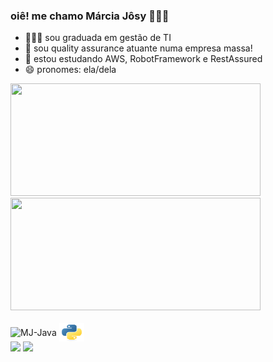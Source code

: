 ### oiê! me chamo Márcia Jôsy 👩🏻‍💻

- 👩🏻‍🎓 sou graduada em gestão de TI
- 🔭 sou quality assurance atuante numa empresa massa!
- 🌱 estou estudando AWS, RobotFramework e RestAssured
- 😄 pronomes: ela/dela


<div display = "flex ">
 <img height= 180px width= 400px src ='https://github-readme-stats.vercel.app/api?username=marciajosy&count_private=true&show_icons=true&show_icons=true&theme=dracula'>
 <img height= 180px width= 400px  src ='https://github-readme-stats.vercel.app/api/top-langs/?username=marciajosy&repo=github-readme-stats&count_private=true&show_icons=true&show_icons=true&theme=dracula&layout=compact'>
</div>
   
  <div style="display: inline_block"><br>    
  <img align="center" alt="MJ-Java" height="30" width="40" src="https://cdn.jsdelivr.net/gh/devicons/devicon/icons/java/java-original-wordmark.svg" />
  <img align="center" alt="MJ-Python" height="30" width="40" src="https://raw.githubusercontent.com/devicons/devicon/master/icons/python/python-original.svg">
</div>
  
  
 <div> 
  <a href = "mailto:marciajosyss@gmail.com"><img src="https://img.shields.io/badge/-Gmail-%23333?style=for-the-badge&logo=gmail&logoColor=white" target="_blank"></a>
  <a href="https://www.linkedin.com/in/marciajosy" target="_blank"><img src="https://img.shields.io/badge/-LinkedIn-%230077B5?style=for-the-badge&logo=linkedin&logoColor=white" target="_blank"></a>    
